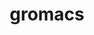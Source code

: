 ---
title: "gromacs"
layout: cache
categories: [package, v0.18.1]
meta: {"versions": ["2021.5"], "compilers": ["gcc@=7.3.1"], "oss": ["amzn2"], "platforms": ["linux"], "targets": ["aarch64", "graviton2", "x86_64_v3", "x86_64_v4"], "stacks": ["aws-isc", "aws-isc-aarch64", "root"], "num_specs": 4, "num_specs_by_stack": {"root": 4, "aws-isc": 2, "aws-isc-aarch64": 2}}
spec_details: [{"hash": "a3i3tomsd2y6hdsienbf4eqa3zls3chi", "compiler": "gcc@=7.3.1", "versions": ["2021.5"], "os": "amzn2", "platform": "linux", "target": "x86_64_v4", "variants": ["~blas", "build_type=RelWithDebInfo", "~cuda", "~cycle_subcounters", "~double", "+hwloc", "~ipo", "~lapack", "~mdrun_only", "+mpi", "~nosuffix", "~opencl", "+openmp", "~plumed", "~relaxed_double_precision", "+shared", "~sycl"], "stacks": ["root", "aws-isc"], "size": "-", "tarball": "https://binaries.spack.io/releases/v0.18.1/build_cache/linux-amzn2-x86_64_v4/gcc-7.3.1/gromacs-2021.5/linux-amzn2-x86_64_v4-gcc-7.3.1-gromacs-2021.5-a3i3tomsd2y6hdsienbf4eqa3zls3chi.spack"}, {"hash": "dyxmdr4xiy4ez63cc6vttocfmc527olo", "compiler": "gcc@=7.3.1", "versions": ["2021.5"], "os": "amzn2", "platform": "linux", "target": "aarch64", "variants": ["~blas", "build_type=RelWithDebInfo", "~cuda", "~cycle_subcounters", "~double", "+hwloc", "~ipo", "~lapack", "~mdrun_only", "+mpi", "~nosuffix", "~opencl", "+openmp", "~plumed", "~relaxed_double_precision", "+shared", "~sycl"], "stacks": ["root", "aws-isc-aarch64"], "size": "-", "tarball": "https://binaries.spack.io/releases/v0.18.1/build_cache/linux-amzn2-aarch64/gcc-7.3.1/gromacs-2021.5/linux-amzn2-aarch64-gcc-7.3.1-gromacs-2021.5-dyxmdr4xiy4ez63cc6vttocfmc527olo.spack"}, {"hash": "xwajbh4k4psjnw3fmsafmzg7z23rr4nd", "compiler": "gcc@=7.3.1", "versions": ["2021.5"], "os": "amzn2", "platform": "linux", "target": "graviton2", "variants": ["~blas", "build_type=RelWithDebInfo", "~cuda", "~cycle_subcounters", "~double", "+hwloc", "~ipo", "~lapack", "~mdrun_only", "+mpi", "~nosuffix", "~opencl", "+openmp", "~plumed", "~relaxed_double_precision", "+shared", "~sycl"], "stacks": ["root", "aws-isc-aarch64"], "size": "-", "tarball": "https://binaries.spack.io/releases/v0.18.1/build_cache/linux-amzn2-graviton2/gcc-7.3.1/gromacs-2021.5/linux-amzn2-graviton2-gcc-7.3.1-gromacs-2021.5-xwajbh4k4psjnw3fmsafmzg7z23rr4nd.spack"}, {"hash": "2tos566dejp4i5bnsgvrwniwqrqls4cf", "compiler": "gcc@=7.3.1", "versions": ["2021.5"], "os": "amzn2", "platform": "linux", "target": "x86_64_v3", "variants": ["~blas", "build_type=RelWithDebInfo", "~cuda", "~cycle_subcounters", "~double", "+hwloc", "~ipo", "~lapack", "~mdrun_only", "+mpi", "~nosuffix", "~opencl", "+openmp", "~plumed", "~relaxed_double_precision", "+shared", "~sycl"], "stacks": ["root", "aws-isc"], "size": "-", "tarball": "https://binaries.spack.io/releases/v0.18.1/build_cache/linux-amzn2-x86_64_v3/gcc-7.3.1/gromacs-2021.5/linux-amzn2-x86_64_v3-gcc-7.3.1-gromacs-2021.5-2tos566dejp4i5bnsgvrwniwqrqls4cf.spack"}]
---
